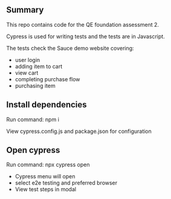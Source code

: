 ## Summary

This repo contains code for the QE foundation assessment 2.

Cypress is used for writing tests and the tests are in Javascript.

The tests check the Sauce demo website covering:

- user login
- adding item to cart
- view cart
- completing purchase flow
- purchasing item

## Install dependencies

Run command: npm i

View cypress.config.js and package.json for configuration

## Open cypress

Run command: npx cypress open

- Cypress menu will open
- select e2e testing and preferred browser
- View test steps in modal
